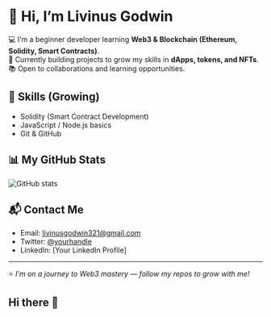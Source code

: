 # 👋 Hi, I’m Livinus Godwin

💻 I’m a beginner developer learning **Web3 & Blockchain (Ethereum, Solidity, Smart Contracts)**.  
🚀 Currently building projects to grow my skills in **dApps, tokens, and NFTs**.  
📚 Open to collaborations and learning opportunities.  

## 🔧 Skills (Growing)
- Solidity (Smart Contract Development)  
- JavaScript / Node.js basics  
- Git & GitHub  

## 📊 My GitHub Stats
![GitHub stats](https://github-readme-stats.vercel.app/api?username=YOURUSERNAME&show_icons=true&theme=radical)

## 📬 Contact Me
- Email: livinusgodwin321@gmail.com  
- Twitter: [@yourhandle](https://twitter.com/)  
- LinkedIn: [Your LinkedIn Profile]  

---
⭐️ *I’m on a journey to Web3 mastery — follow my repos to grow with me!*
## Hi there 👋

<!--
**Darkknight-webb/Darkknight-webb** is a ✨ _special_ ✨ repository because its `README.md` (this file) appears on your GitHub profile.

Here are some ideas to get you started:

- 🔭 I’m currently working on ...
- 🌱 I’m currently learning ...
- 👯 I’m looking to collaborate on ...
- 🤔 I’m looking for help with ...
- 💬 Ask me about ...
- 📫 How to reach me: ...
- 😄 Pronouns: ...
- ⚡ Fun fact: ...
-->
